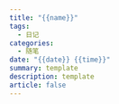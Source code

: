 ```yaml
---
title: "{{name}}"
tags:
  - 日记
categories:
  - 随笔
date: "{{date}} {{time}}"
summary: template
description: template
article: false
---
```

